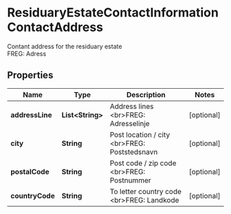 

# ResiduaryEstateContactInformationContactAddress

Contant address for the residuary estate  <br>FREG: Adress

## Properties

| Name | Type | Description | Notes |
|------------ | ------------- | ------------- | -------------|
|**addressLine** | **List&lt;String&gt;** | Address lines  &lt;br&gt;FREG: Adresselinje |  [optional] |
|**city** | **String** | Post location / city  &lt;br&gt;FREG: Poststedsnavn |  [optional] |
|**postalCode** | **String** | Post code / zip code  &lt;br&gt;FREG: Postnummer |  [optional] |
|**countryCode** | **String** | To letter country code  &lt;br&gt;FREG: Landkode |  [optional] |



